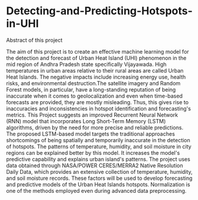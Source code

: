 # Detecting-and-Predicting-Hotspots-in-UHI

Abstract of this project

The aim of this project is to create an effective machine learning model for the detection and forecast of Urban Heat Island (UHI) phenomenon in the mid region of Andhra Pradesh state specifically Vijayawada. High temperatures in urban areas relative to their rural areas are called Urban Heat Islands. The negative impacts include increasing energy use, health risks, and environmental destruction.The satellite imagery and Random Forest models, in particular, have a long-standing reputation of being inaccurate when it comes to geolocalization and even when time-based forecasts are provided, they are mostly misleading. Thus, this gives rise to inaccuracies and inconsistencies in hotspot identification and forecasting's metrics. This Project suggests an improved Recurrent Neural Network (RNN) model that incorporates Long Short-Term Memory (LSTM) algorithms, driven by the need for more precise and reliable predictions. The proposed LSTM-based model targets the traditional approaches shortcomings of being spatially and temporarily inaccurate in the detection of hotspots. The patterns of temperature, humidity, and soil moisture in city regions can be explained better by this model. It increases the model's predictive capability and explains urban island's patterns. The project uses data obtained through NASA/POWER CERES/MERRA2 Native Resolution Daily Data, which provides an extensive collection of temperature, humidity, and soil moisture records. These factors will be used to develop forecasting and predictive models of the Urban Heat Islands hotspots. Normalization is one of the methods employed even during advanced data preprocessing.

